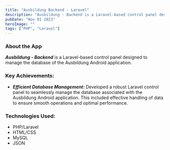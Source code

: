 ```yaml
---
title: "Ausbildung Backend - Laravel"
description: "Ausbildung - Backend is a Laravel-based control panel designed to manage the database of the Ausbildung Android application."
pubDate: "Nov 01 2023"
heroImage: ""
tags: ["PHP", "Laravel"]
---
```


### About the App

***Ausbildung - Backend*** is a Laravel-based control panel designed to manage the database of the Ausbildung Android application.

### Key Achievements:

- ***Efficient Database Management:*** Developed a robust Laravel control panel to seamlessly manage the database associated with the Ausbildung Android application. This included effective handling of data to ensure smooth operations and optimal performance.


### Technologies Used:

- PHP/Laravel
- HTML/CSS
- MySQL
- JSON








